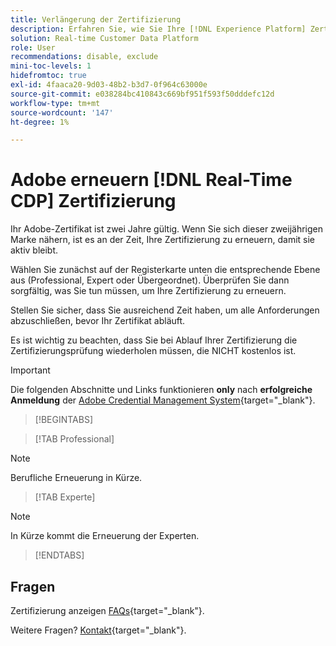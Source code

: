 ```yaml
---
title: Verlängerung der Zertifizierung
description: Erfahren Sie, wie Sie Ihre [!DNL Experience Platform] Zertifizierung [!DNL Real-Time Customer Data Platform].
solution: Real-time Customer Data Platform
role: User
recommendations: disable, exclude
mini-toc-levels: 1
hidefromtoc: true
exl-id: 4faaca20-9d03-48b2-b3d7-0f964c63000e
source-git-commit: e038284bc410843c669bf951f593f50dddefc12d
workflow-type: tm+mt
source-wordcount: '147'
ht-degree: 1%

---
```


# Adobe erneuern [!DNL Real-Time CDP] Zertifizierung

Ihr Adobe-Zertifikat ist zwei Jahre gültig. Wenn Sie sich dieser zweijährigen Marke nähern, ist es an der Zeit, Ihre Zertifizierung zu erneuern, damit sie aktiv bleibt.

Wählen Sie zunächst auf der Registerkarte unten die entsprechende Ebene aus (Professional, Expert oder Übergeordnet). Überprüfen Sie dann sorgfältig, was Sie tun müssen, um Ihre Zertifizierung zu erneuern.

Stellen Sie sicher, dass Sie ausreichend Zeit haben, um alle Anforderungen abzuschließen, bevor Ihr Zertifikat abläuft.

Es ist wichtig zu beachten, dass Sie bei Ablauf Ihrer Zertifizierung die Zertifizierungsprüfung wiederholen müssen, die NICHT kostenlos ist.

>[!IMPORTANT]
>
>Die folgenden Abschnitte und Links funktionieren **only** nach **erfolgreiche Anmeldung** der [Adobe Credential Management System](https://www.certmetrics.com/adobe){target="_blank"}.

>[!BEGINTABS]

>[!TAB Professional]

>[!NOTE]
>
>Berufliche Erneuerung in Kürze.

>[!TAB Experte]

>[!NOTE]
>
>In Kürze kommt die Erneuerung der Experten.

>[!ENDTABS]

## Fragen

Zertifizierung anzeigen [FAQs](https://experienceleague.adobe.com/docs/certification/certification/faq.html){target="_blank"}.

Weitere Fragen? [Kontakt](mailto:certif@adobe.com){target="_blank"}.
